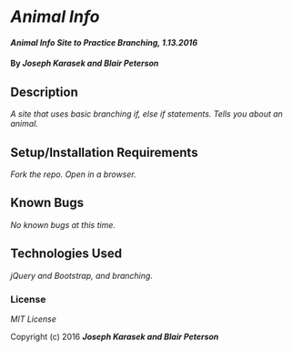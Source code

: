 # _Animal Info_

#### _Animal Info Site to Practice Branching, 1.13.2016_

#### By _**Joseph Karasek and Blair Peterson**_

## Description

_A site that uses basic branching if, else if statements. Tells you about an animal._

## Setup/Installation Requirements

_Fork the repo. Open in a browser._

## Known Bugs

_No known bugs at this time._

## Technologies Used

_jQuery and Bootstrap, and branching._

### License

*MIT License*

Copyright (c) 2016 **_Joseph Karasek and Blair Peterson_**

